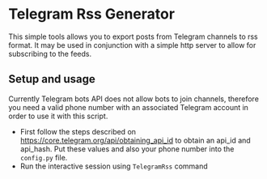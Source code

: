 # Telegram Rss Generator

This simple tools allows you to export posts from Telegram channels to rss format. It may be used in conjunction with a simple http server to allow for subscribing to the feeds.

## Setup and usage
Currently Telegram bots API does not allow bots to join channels, therefore you need a valid phone number with an associated Telegram account in order to use it with this script.
* First follow the steps described on https://core.telegram.org/api/obtaining_api_id to obtain an api_id and api_hash. Put these values and also your phone number into the `config.py` file.
* Run the interactive session using `TelegramRss` command

